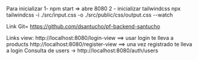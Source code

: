 Para inicializar 
1- npm start => abre 8080
2 - inicializar tailwindcss npx tailwindcss -i ./src/input.css -o ./src/public/css/output.css --watch

Link Git= https://github.com/dsantucho/pf-backend-santucho


Links view:
http://localhost:8080/login-view ==> usar login te lleva a products
http://localhost:8080/register-view ==> una vez registrado te lleva a login
Consulta de users -> http://localhost:8080/auth/users
